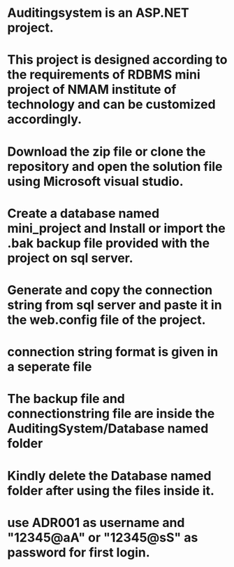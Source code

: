 # Auditingsystem is an ASP.NET project.
# This project is designed according to the requirements of RDBMS mini project of NMAM institute of technology and can be customized accordingly.
# Download the zip file or clone the repository and open the solution file using Microsoft visual studio.
# Create a database named mini_project and Install or import the .bak backup file provided with the project on sql server.
# Generate and copy the connection string from sql server and paste it in the web.config file of the project.
# connection string format is given in a seperate file
# The backup file and connectionstring file are inside the AuditingSystem/Database named folder
# Kindly delete the Database named folder after using the files inside it.
# use ADR001 as username and "12345@aA" or "12345@sS" as password for first login.
